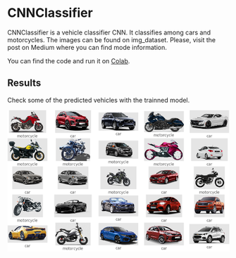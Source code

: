 # CNNClassifier

CNNClassifier is a vehicle classifier CNN. It classifies among cars and motorcycles. The images can be found on img_dataset. Please, visit the post on Medium where you can find mode information.

You can find the code and run it on [Colab](https://colab.research.google.com/drive/11RIif9BiBUm56gUUdcLsTk28TG1s0PHr). 


## Results

Check some of the predicted vehicles with the trainned model.

![alt text](https://github.com/anfebit/CNNClassifier/blob/master/Images/validation_results.png)
